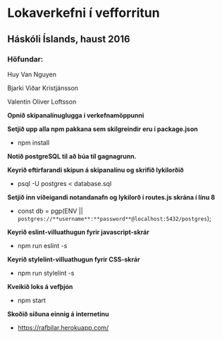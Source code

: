# Lokaverkefni í vefforritun
## Háskóli Íslands, haust 2016
### Höfundar:
Huy Van Nguyen

Bjarki Viðar Kristjánsson

Valentin Oliver Loftsson

**Opnið skipanalínuglugga í verkefnamöppunni**

**Setjið upp alla npm pakkana sem skilgreindir eru í package.json**
* npm install

**Notið postgreSQL til að búa til gagnagrunn.**

**Keyrið eftirfarandi skipun á skipanalínu og skrifið lykilorðið**
* psql -U postgres < database.sql

**Setjið inn viðeigandi notandanafn og lykilorð í routes.js skrána í línu 8**
* const db = pgp(ENV || `postgres://**username**:**password**@localhost:5432/postgres`);

**Keyrið eslint-villuathugun fyrir javascript-skrár**
* npm run eslint -s

**Keyrið stylelint-villuathugun fyrir CSS-skrár**
* npm run stylelint -s

**Kveikið loks á vefþjón**
* npm start

**Skoðið síðuna einnig á internetinu**
* https://rafbilar.herokuapp.com/
